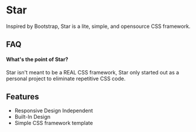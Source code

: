 # Star
Inspired by Bootstrap, Star is a lite, simple, and opensource CSS framework.

## FAQ

#### What's the point of Star?

Star isn't meant to be a REAL CSS framework, Star only started out as a personal project to eliminate repetitive CSS code.

## Features

- Responsive Design Independent
- Built-In Design
- Simple CSS framework template